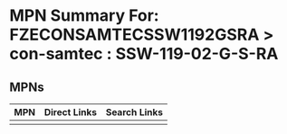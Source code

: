 



# MPN Summary For: FZECONSAMTECSSW1192GSRA > con-samtec : SSW-119-02-G-S-RA

## MPNs
  

|MPN|Direct Links|Search Links|
| :--- | :--- | :--- |
||||
